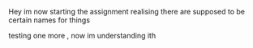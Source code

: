 Hey im now starting the assignment realising there are supposed to be certain names for things

testing one more , now im understanding ith
